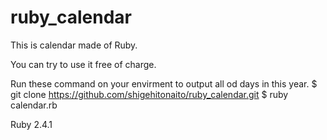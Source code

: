 # ruby_calendar

This is calendar made of Ruby.

You can try to use it free of charge.

Run these command on your envirment to output all od days in this year.
$ git clone https://github.com/shigehitonaito/ruby_calendar.git
$ ruby calendar.rb

Ruby 2.4.1
